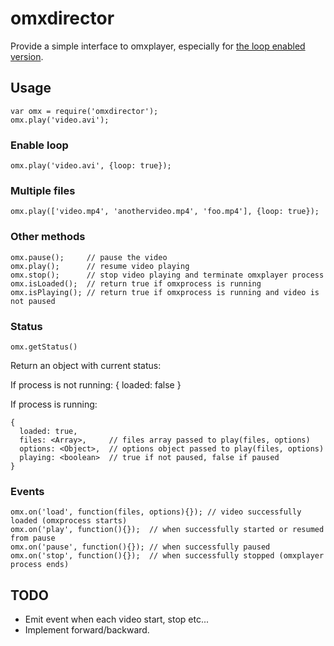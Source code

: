 # omxdirector

Provide a simple interface to omxplayer, especially
for [the loop enabled version](https://github.com/pasky/omxplayer).


## Usage

    var omx = require('omxdirector');
    omx.play('video.avi');

### Enable loop

    omx.play('video.avi', {loop: true});

### Multiple files

    omx.play(['video.mp4', 'anothervideo.mp4', 'foo.mp4'], {loop: true});

### Other methods

    omx.pause();     // pause the video
    omx.play();      // resume video playing
    omx.stop();      // stop video playing and terminate omxplayer process
    omx.isLoaded();  // return true if omxprocess is running
    omx.isPlaying(); // return true if omxprocess is running and video is not paused

### Status

    omx.getStatus()

Return an object with current status:

If process is not running:
    { loaded: false }

If process is running:

    {
      loaded: true,
      files: <Array>,     // files array passed to play(files, options)
      options: <Object>,  // options object passed to play(files, options)
      playing: <boolean>  // true if not paused, false if paused
    }

### Events

    omx.on('load', function(files, options){}); // video successfully loaded (omxprocess starts)
    omx.on('play', function(){});  // when successfully started or resumed from pause
    omx.on('pause', function(){}); // when successfully paused
    omx.on('stop', function(){});  // when successfully stopped (omxplayer process ends)

## TODO

 - Emit event when each video start, stop etc...
 - Implement forward/backward.
 